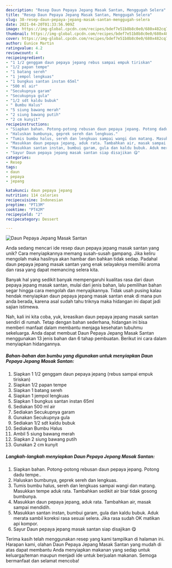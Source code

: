 ```yaml
---
description: "Resep Daun Pepaya Jepang Masak Santan, Menggugah Selera"
title: "Resep Daun Pepaya Jepang Masak Santan, Menggugah Selera"
slug: 38-resep-daun-pepaya-jepang-masak-santan-menggugah-selera
date: 2021-04-20T01:33:56.909Z
image: https://img-global.cpcdn.com/recipes/bdef7e51b8b8c0e0/680x482cq70/daun-pepaya-jepang-masak-santan-foto-resep-utama.jpg
thumbnail: https://img-global.cpcdn.com/recipes/bdef7e51b8b8c0e0/680x482cq70/daun-pepaya-jepang-masak-santan-foto-resep-utama.jpg
cover: https://img-global.cpcdn.com/recipes/bdef7e51b8b8c0e0/680x482cq70/daun-pepaya-jepang-masak-santan-foto-resep-utama.jpg
author: Eunice Martin
ratingvalue: 4.2
reviewcount: 4
recipeingredient:
- "1 1/2 genggam daun pepaya jepang rebus sampai empuk tiriskan"
- "1/2 papan tempe"
- "1 batang sereh"
- "1 jempol lengkuas"
- "1 bungkus santan instan 65ml"
- "500 ml air"
- "Secukupnya garam"
- "Secukupnya gula"
- "1/2 sdt kaldu bubuk"
- " Bumbu Halus"
- "5 siung bawang merah"
- "2 siung bawang putih"
- "2 cm kunyit"
recipeinstructions:
- "Siapkan bahan. Potong-potong rebusan daun pepaya jepang. Potong dadu tempe.."
- "Haluskan bumbunya, geprek sereh dan lengkuas."
- "Tumis bumbu halus, sereh dan lengkuas sampai wangi dan matang. Masukkan tempe aduk rata. Tambahkan sedikit air biar tidak gosong bumbunya."
- "Masukkan daun pepaya jepang, aduk rata. Tambahkan air, masak sampai mendidih."
- "Masukkan santan instan, bumbui garam, gula dan kaldu bubuk. Aduk merata sambil koreksi rasa sesuai selera. Jika rasa sudah OK matikan api kompor."
- "Sayur Daun pepaya jepang masak santan siap disajikan 😋"
categories:
- Resep
tags:
- daun
- pepaya
- jepang

katakunci: daun pepaya jepang 
nutrition: 114 calories
recipecuisine: Indonesian
preptime: "PT13M"
cooktime: "PT42M"
recipeyield: "2"
recipecategory: Dessert

---
```



![Daun Pepaya Jepang Masak Santan](https://img-global.cpcdn.com/recipes/bdef7e51b8b8c0e0/680x482cq70/daun-pepaya-jepang-masak-santan-foto-resep-utama.jpg)

Anda sedang mencari ide resep daun pepaya jepang masak santan yang unik? Cara menyiapkannya memang susah-susah gampang. Jika keliru mengolah maka hasilnya akan hambar dan bahkan tidak sedap. Padahal daun pepaya jepang masak santan yang enak selayaknya memiliki aroma dan rasa yang dapat memancing selera kita.



Banyak hal yang sedikit banyak mempengaruhi kualitas rasa dari daun pepaya jepang masak santan, mulai dari jenis bahan, lalu pemilihan bahan segar hingga cara mengolah dan menyajikannya. Tidak usah pusing kalau hendak menyiapkan daun pepaya jepang masak santan enak di mana pun anda berada, karena asal sudah tahu triknya maka hidangan ini dapat jadi sajian istimewa.


Nah, kali ini kita coba, yuk, kreasikan daun pepaya jepang masak santan sendiri di rumah. Tetap dengan bahan sederhana, hidangan ini bisa memberi manfaat dalam membantu menjaga kesehatan tubuhmu sekeluarga. Anda dapat membuat Daun Pepaya Jepang Masak Santan menggunakan 13 jenis bahan dan 6 tahap pembuatan. Berikut ini cara dalam menyiapkan hidangannya.

<!--inarticleads1-->

##### Bahan-bahan dan bumbu yang digunakan untuk menyiapkan Daun Pepaya Jepang Masak Santan:

1. Siapkan 1 1/2 genggam daun pepaya jepang (rebus sampai empuk tiriskan)
1. Siapkan 1/2 papan tempe
1. Siapkan 1 batang sereh
1. Siapkan 1 jempol lengkuas
1. Siapkan 1 bungkus santan instan 65ml
1. Sediakan 500 ml air
1. Sediakan Secukupnya garam
1. Gunakan Secukupnya gula
1. Sediakan 1/2 sdt kaldu bubuk
1. Sediakan  Bumbu Halus
1. Ambil 5 siung bawang merah
1. Siapkan 2 siung bawang putih
1. Gunakan 2 cm kunyit




<!--inarticleads2-->

##### Langkah-langkah menyiapkan Daun Pepaya Jepang Masak Santan:

1. Siapkan bahan. Potong-potong rebusan daun pepaya jepang. Potong dadu tempe..
1. Haluskan bumbunya, geprek sereh dan lengkuas.
1. Tumis bumbu halus, sereh dan lengkuas sampai wangi dan matang. Masukkan tempe aduk rata. Tambahkan sedikit air biar tidak gosong bumbunya.
1. Masukkan daun pepaya jepang, aduk rata. Tambahkan air, masak sampai mendidih.
1. Masukkan santan instan, bumbui garam, gula dan kaldu bubuk. Aduk merata sambil koreksi rasa sesuai selera. Jika rasa sudah OK matikan api kompor.
1. Sayur Daun pepaya jepang masak santan siap disajikan 😋




Terima kasih telah menggunakan resep yang kami tampilkan di halaman ini. Harapan kami, olahan Daun Pepaya Jepang Masak Santan yang mudah di atas dapat membantu Anda menyiapkan makanan yang sedap untuk keluarga/teman maupun menjadi ide untuk berjualan makanan. Semoga bermanfaat dan selamat mencoba!
